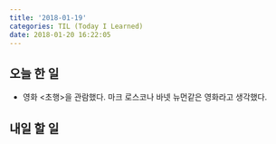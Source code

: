 ```yaml
---
title: '2018-01-19'
categories: TIL (Today I Learned)
date: 2018-01-20 16:22:05
---
```

## 오늘 한 일
  * 영화 <초행>을 관람했다. 마크 로스코나 바넷 뉴먼같은 영화라고 생각했다.

## 내일 할 일
  